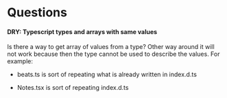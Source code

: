 # Questions

#### DRY: Typescript types and arrays with same values

Is there a way to get array of values from a type? Other way around it will not work because then the type cannot be used to describe the values. For example:

- beats.ts is sort of repeating what is already written in index.d.ts

- Notes.tsx is sort of repeating index.d.ts
